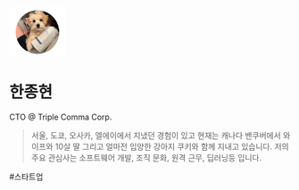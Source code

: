 <img src="icon.png" width="100">

# 한종현
CTO @ Triple Comma Corp.

> 서울, 도쿄, 오사카, 엘에이에서 지냈던 경험이 있고 현재는 캐나다 밴쿠버에서 와이프와 10살 딸 그리고 얼마전 입양한 강아지 쿠키와 함께 지내고 있습니다. 저의 주요 관심사는 소프트웨어 개발, 조직 문화, 원격 근무, 딥러닝등 입니다.

#스타트업
